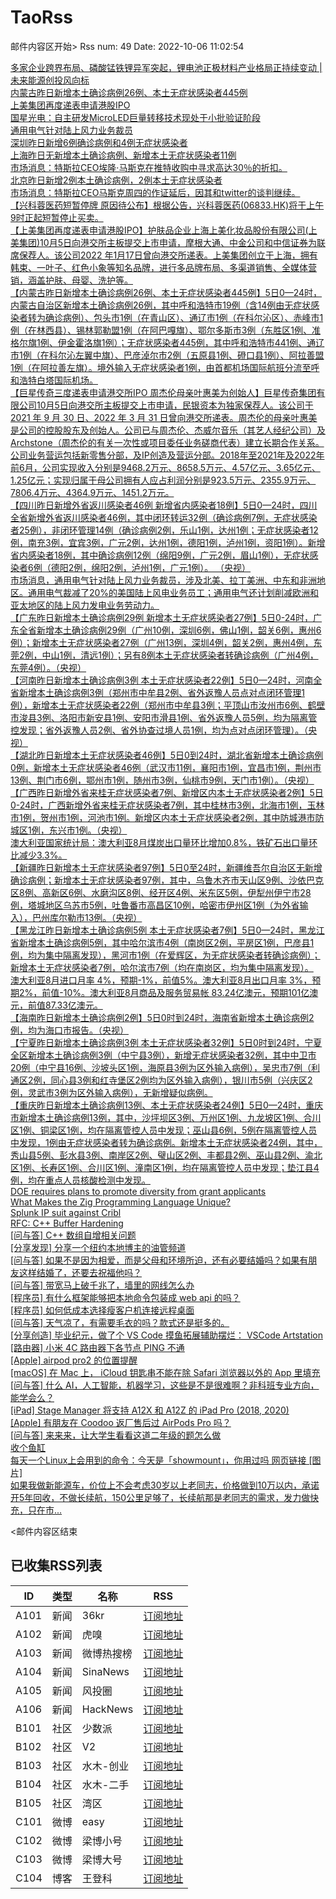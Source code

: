 # TaoRss

邮件内容区开始>
Rss num: 49  Date: 2022-10-06 11:02:54 <br/>

<a href='https://36kr.com/p/1931697060596101'>多家企业跨界布局、磷酸锰铁锂异军突起，锂电池正极材料产业格局正持续变动 | 未来能源创投风向标</a><br/>
<a href='https://36kr.com/newsflashes/1945644892670598'>内蒙古昨日新增本土确诊病例26例、本土无症状感染者445例</a><br/>
<a href='https://36kr.com/newsflashes/1945643662903684'>上美集团再度递表申请港股IPO</a><br/>
<a href='https://36kr.com/newsflashes/1945642295396741'>国星光电：自主研发MicroLED巨量转移技术现处于小批验证阶段</a><br/>
<a href='https://36kr.com/newsflashes/1945560982784644'>通用电气针对陆上风力业务裁员</a><br/>
<a href='https://36kr.com/newsflashes/1945559678437766'>深圳昨日新增6例确诊病例和4例无症状感染者</a><br/>
<a href='https://36kr.com/newsflashes/1945558848620936'>上海昨日无新增本土确诊病例、新增本土无症状感染者11例</a><br/>
<a href='https://36kr.com/newsflashes/1945557664926336'>市场消息：特斯拉CEO埃隆·马斯克在推特收购中寻求高达30％的折扣。</a><br/>
<a href='https://36kr.com/newsflashes/1945538549827977'>北京昨日新增2例本土确诊病例，2例本土无症状感染者</a><br/>
<a href='https://finance.sina.cn/7x24/2022-10-06/detail-imqqsmrp1620685.d.html'>市场消息：特斯拉CEO马斯克周四的作证延后，因其和twitter的谈判继续。</a><br/>
<a href='https://finance.sina.cn/7x24/2022-10-06/detail-imqmmtha9908666.d.html'>【兴科蓉医药短暂停牌 原因待公布】根据公告，兴科蓉医药(06833.HK)将于上午9时正起短暂停止买卖。</a><br/>
<a href='https://finance.sina.cn/7x24/2022-10-06/detail-imqqsmrp1620448.d.html'>【上美集团再度递表申请港股IPO】护肤品企业上海上美化妆品股份有限公司(上美集团)10月5日向港交所主板提交上市申请，摩根大通、中金公司和中信证券为联席保荐人。该公司2022 年1月17日曾向港交所递表。上美集团创立于上海，拥有韩束、一叶子、红色小象等知名品牌，进行多品牌布局、多渠道销售、全媒体营销，涵盖护肤、母婴、洗护等。</a><br/>
<a href='https://finance.sina.cn/7x24/2022-10-06/detail-imqqsmrp1620187.d.html'>【内蒙古昨日新增本土确诊病例26例、本土无症状感染者445例】5日0—24时，内蒙古自治区新增本土确诊病例26例，其中呼和浩特市19例（含14例由无症状感染者转为确诊病例）、包头市1例（在青山区）、通辽市1例（在科尔沁区）、赤峰市1例（在林西县）、锡林郭勒盟1例（在阿巴嘎旗）、鄂尔多斯市3例（东胜区1例、准格尔旗1例、伊金霍洛旗1例）；无症状感染者445例，其中呼和浩特市441例、通辽市1例（在科尔沁左翼中旗）、巴彦淖尔市2例（五原县1例、磴口县1例）、阿拉善盟1例（在阿拉善左旗）。境外输入无症状感染者1例，由首都机场国际航班分流至呼和浩特白塔国际机场。</a><br/>
<a href='https://finance.sina.cn/7x24/2022-10-06/detail-imqmmtha9907614.d.html'>【巨星传奇三度递表申请港交所IPO 周杰伦母亲叶惠美为创始人】巨星传奇集团有限公司10月5日向港交所主板提交上市申请，民银资本为独家保荐人。该公司于 2021 年 9 月 30 日、2022 年 3 月 31 日曾向港交所递表。周杰伦的母亲叶惠美是公司的控股股东及创始人。公司已与周杰伦、杰威尔音乐（其艺人经纪公司）及Archstone（周杰伦的有关一次性或项目委任业务磋商代表）建立长期合作关系。公司业务营运包括新零售分部，及IP创造及营运分部。2018年至2021年及2022年前6月，公司实现收入分别是9468.2万元、8658.5万元、4.57亿元、3.65亿元、1.25亿元；实现归属于母公司拥有人应占利润分别是923.5万元、2355.9万元、7806.4万元、4364.9万元、1451.2万元。</a><br/>
<a href='https://finance.sina.cn/7x24/2022-10-06/detail-imqmmtha9907599.d.html'>【四川昨日新增外省返川感染者46例 新增省内感染者18例】5日0—24时，四川全省新增外省返川感染者46例，其中闭环转运32例（确诊病例7例，无症状感染者25例），非闭环管理14例（确诊病例2例，乐山1例，达州1例；无症状感染者12例，南充3例，宜宾3例，广元2例，达州1例，德阳1例，泸州1例，资阳1例）。新增省内感染者18例，其中确诊病例12例（绵阳9例，广元2例，眉山1例），无症状感染者6例（德阳2例，绵阳2例，泸州1例，广元1例）。 （央视）</a><br/>
<a href='2819527'>市场消息，通用电气针对陆上风力业务裁员，涉及北美、拉丁美洲、中东和非洲地区。通用电气裁减了20%的美国陆上风电业务员工；通用电气还计划削减欧洲和亚太地区的陆上风力发电业务劳动力。</a><br/>
<a href='https://finance.sina.cn/7x24/2022-10-06/detail-imqmmtha9906649.d.html'>【广东昨日新增本土确诊病例29例 新增本土无症状感染者27例】5日0-24时，广东全省新增本土确诊病例29例（广州10例，深圳6例，佛山1例，韶关6例，惠州6例）；新增本土无症状感染者27例（广州13例，深圳4例，韶关2例，惠州4例，东莞2例，中山1例，清远1例）；另有8例本土无症状感染者转确诊病例（广州4例，东莞4例）。（央视）</a><br/>
<a href='https://finance.sina.cn/7x24/2022-10-06/detail-imqmmtha9906564.d.html'>【河南昨日新增本土确诊病例3例 本土无症状感染者22例】5日0—24时，河南全省新增本土确诊病例3例（郑州市中牟县2例、省外返豫人员点对点闭环管理1例），新增本土无症状感染者22例（郑州市中牟县3例；平顶山市汝州市6例、鹤壁市浚县3例、洛阳市新安县1例、安阳市滑县1例、省外返豫人员5例，均为隔离管控发现；省外返豫人员2例、省外协查过境人员1例，均为点对点闭环管理）。（央视）</a><br/>
<a href='https://finance.sina.cn/7x24/2022-10-06/detail-imqmmtha9906505.d.html'>【湖北昨日新增本土无症状感染者46例】5日0到24时，湖北省新增本土确诊病例0例，新增本土无症状感染者46例（武汉市11例，襄阳市1例，宜昌市1例，荆州市13例、荆门市6例，鄂州市1例，随州市3例，仙桃市9例，天门市1例）。（央视）</a><br/>
<a href='https://finance.sina.cn/7x24/2022-10-06/detail-imqqsmrp1618308.d.html'>【广西昨日新增外省来桂无症状感染者7例、新增区内本土无症状感染者2例】5日0-24时，广西新增外省来桂无症状感染者7例，其中桂林市3例，北海市1例，玉林市1例，贺州市1例，河池市1例。新增区内本土无症状感染者2例，其中防城港市防城区1例，东兴市1例。（央视）</a><br/>
<a href='2819521'>澳大利亚国家统计局：澳大利亚8月煤炭出口量环比增加0.8%，铁矿石出口量环比减少3.3%。</a><br/>
<a href='https://finance.sina.cn/7x24/2022-10-06/detail-imqmmtha9905482.d.html'>【新疆昨日新增本土无症状感染者97例】5日0至24时，新疆维吾尔自治区无新增确诊病例；新增本土无症状感染者97例，其中，乌鲁木齐市天山区9例、沙依巴克区8例、高新区6例、水磨沟区8例、经开区4例、米东区5例，伊犁州伊宁市28例，塔城地区乌苏市5例，吐鲁番市高昌区10例，哈密市伊州区1例（为外省输入），巴州库尔勒市13例。（央视）</a><br/>
<a href='https://finance.sina.cn/7x24/2022-10-06/detail-imqqsmrp1617434.d.html'>【黑龙江昨日新增本土确诊病例5例 本土无症状感染者7例】5日0—24时，黑龙江省新增本土确诊病例5例，其中哈尔滨市4例（南岗区2例，平房区1例，巴彦县1例，均为集中隔离发现），黑河市1例（在爱辉区，为无症状感染者转确诊病例）；新增本土无症状感染者7例，哈尔滨市7例（均在南岗区，均为集中隔离发现）。</a><br/>
<a href='2819518'>澳大利亚8月进口月率 4%，预期-1%，前值5%。澳大利亚8月出口月率 3%，预期2%，前值-10%。澳大利亚8月商品及服务贸易帐 83.24亿澳元，预期101亿澳元，前值87.33亿澳元。</a><br/>
<a href='https://finance.sina.cn/7x24/2022-10-06/detail-imqqsmrp1616525.d.html'>【海南昨日新增本土确诊病例2例】5日0时到24时，海南省新增本土确诊病例2例，均为海口市报告。（央视）</a><br/>
<a href='https://finance.sina.cn/7x24/2022-10-06/detail-imqqsmrp1615700.d.html'>【宁夏昨日新增本土确诊病例3例 本土无症状感染者32例】5日0时到24时，宁夏全区新增本土确诊病例3例（中宁县3例），新增无症状感染者32例，其中中卫市20例（中宁县16例、沙坡头区1例，海原县3例为区外输入病例），吴忠市7例（利通区2例，同心县3例和红寺堡区2例均为区外输入病例），银川市5例（兴庆区2例，灵武市3例为区外输入病例），无新增疑似病例。</a><br/>
<a href='https://finance.sina.cn/7x24/2022-10-06/detail-imqqsmrp1615640.d.html'>【重庆昨日新增本土确诊病例13例、本土无症状感染者24例】5日0—24时，重庆市新增本土确诊病例13例，其中，沙坪坝区3例、万州区1例、九龙坡区1例、合川区1例、铜梁区1例，均在隔离管控人员中发现；巫山县6例，5例在隔离管控人员中发现，1例由无症状感染者转为确诊病例。新增本土无症状感染者24例，其中，秀山县5例、彭水县3例、南岸区2例、璧山区2例、丰都县2例、巫山县2例、渝北区1例、长寿区1例、合川区1例、潼南区1例，均在隔离管控人员中发现；垫江县4例，均在重点人员核酸检测中发现。</a><br/>
<a href='https://www.science.org/content/article/department-energy-requires-plans-promote-diversity-grant-applicants'>DOE requires plans to promote diversity from grant applicants</a><br/>
<a href='https://erikexplores.substack.com/p/what-makes-the-zig-programming-language'>What Makes the Zig Programming Language Unique?</a><br/>
<a href='https://www.splunk.com/en_us/blog/bulletins/splunk-files-intellectual-property-complaint-against-cribl.html'>Splunk IP suit against Cribl</a><br/>
<a href='https://discourse.llvm.org/t/rfc-c-buffer-hardening/65734'>RFC: C++ Buffer Hardening</a><br/>
<a href='https://www.v2ex.com/t/884852#reply1'>[问与答] C++ 数组自增相关问题</a><br/>
<a href='https://www.v2ex.com/t/884851#reply0'>[分享发现] 分享一个纽约本地博主的油管频道</a><br/>
<a href='https://www.v2ex.com/t/884850#reply0'>[问与答] 如果不是因为相爱，而是父母和环境所迫，还有必要结婚吗？如果有朋友这样结婚了，还要去祝福他吗？</a><br/>
<a href='https://www.v2ex.com/t/884849#reply5'>[问与答] 带宽马上破千兆了，墙里的网线怎么办</a><br/>
<a href='https://www.v2ex.com/t/884848#reply3'>[程序员] 有什么框架能够把本地命令包装成 web api 的吗？</a><br/>
<a href='https://www.v2ex.com/t/884847#reply2'>[程序员] 如何低成本选择瘦客户机连接远程桌面</a><br/>
<a href='https://www.v2ex.com/t/884846#reply6'>[问与答] 天气凉了，有需要毛衣的吗？款式还是挺多的。</a><br/>
<a href='https://www.v2ex.com/t/884844#reply0'>[分享创造] 毕业纪元，做了个 VS Code 摸鱼拓展辅助摆烂： VSCode Artstation</a><br/>
<a href='https://www.v2ex.com/t/884843#reply1'>[路由器] 小米 4C 路由器下各节点 PING 不通</a><br/>
<a href='https://www.v2ex.com/t/884841#reply3'>[Apple] airpod pro2 的位置提醒</a><br/>
<a href='https://www.v2ex.com/t/884840#reply7'>[macOS] 在 Mac 上， iCloud 钥匙串不能在除 Safari 浏览器以外的 App 里填充</a><br/>
<a href='https://www.v2ex.com/t/884839#reply6'>[问与答] 什么 AI，人工智能，机器学习，这些是不是很难啊？非科班专业方向，能学会么？</a><br/>
<a href='https://www.v2ex.com/t/884838#reply1'>[iPad] Stage Manager 将支持 A12X 和 A12Z 的 iPad Pro (2018, 2020)</a><br/>
<a href='https://www.v2ex.com/t/884836#reply9'>[Apple] 有朋友在 Coodoo 返厂售后过 AirPods Pro 吗？</a><br/>
<a href='https://www.v2ex.com/t/884835#reply16'>[问与答] 来来来，让大学生看看这道二年级的题怎么做</a><br/>
<a href='http://www.newsmth.net/nForum/article/SecondMarket/2069221'>收个鱼缸</a><br/>
<a href='https://weibo.com/1088413295/M91f91Vqg'>每天一个Linux上会用到的命令：今天是「showmount」，你用过吗 网页链接 [图片]</a><br/>
<a href='https://weibo.com/2131170823/M91Js68TO'>如果我做新能源车，价位上不会考虑30岁以上老同志，价格做到10万以内，承诺开5年回收，不做长续航，150公里足够了，长续航那是老同志的需求，发力做快充，只在市...</a><br/>


<邮件内容区结束

## 已收集RSS列表

| ID | 类型 | 名称  | RSS  |
| -- | -- | -- | -- | 
| A101  | 新闻 | 36kr | [订阅地址](https://www.36kr.com/feed) |
| A102  | 新闻 | 虎嗅 | [订阅地址](https://www.huxiu.com/rss/0.xml) |
| A103  | 新闻 | 微博热搜榜 | [订阅地址](https://rsshub.app/weibo/search/hot) |
| A104  | 新闻 | SinaNews | [订阅地址](https://sina-news.vercel.app/rss.xml) |
| A105  | 新闻 | 风投圈 | [订阅地址](https://crazy.capital/feed) |
| A106  | 新闻 | HackNews | [订阅地址](https://news.ycombinator.com/rss) |
| B101  | 社区 | 少数派 | [订阅地址](https://sspai.com/feed) |
| B102  | 社区 | V2  | [订阅地址](http://www.v2ex.com/index.xml) |
| B103  | 社区 | 水木-创业  | [订阅地址](https://www.mysmth.net/nForum/rss/board-Entrepreneur) |
| B104  | 社区 | 水木-二手 | [订阅地址](https://www.mysmth.net/nForum/rss/board-SecondMarket) |
| B105  | 社区 | 湾区 | [订阅地址](https://wanqu.co/feed/) |
| C101  | 微博 | easy | [订阅地址](https://rsshub.app/weibo/user/1088413295) |
| C102  | 微博 | 梁博小号 | [订阅地址](https://rsshub.app/weibo/user/2131170823) |
| C103  | 微博 | 梁博大号 | [订阅地址](https://rsshub.app/weibo/user/1497035431) |
| C104  | 博客 | 王登科 | [订阅地址](https://greatdk.com/feed) |



